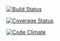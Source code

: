 [![Build Status](https://travis-ci.org/FAIRdom/openbis-api-gem.png?branch=master)](https://travis-ci.org/FAIRdom/openbis-api-gem)

[![Coverage Status](https://coveralls.io/repos/FAIRdom/openbis-api-gem/badge.svg)](https://coveralls.io/r/FAIRdom/openbis-api-gem)

[![Code Climate](https://codeclimate.com/github/FAIRdom/openbis-api-gem/badges/gpa.svg)](https://codeclimate.com/github/FAIRdom/openbis-api-gem)